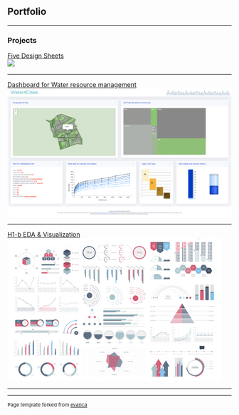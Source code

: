 ## Portfolio

---

### Projects

[Five Design Sheets](/sample_page)
<br>
<img src="images/IMG_0764.png" width="200"/>

---
[Dashboard for Water resource management](/pdf/sample_presentation.pdf)
<br>
<img src="images/dashboard_water.png?raw=true"/>

---
[H1-b EDA & Visualization](http://example.com/)
<img src="images/dummy_thumbnail.jpg?raw=true"/>

---





---
<p style="font-size:11px">Page template forked from <a href="https://github.com/evanca/quick-portfolio">evanca</a></p>
<!-- Remove above link if you don't want to attibute -->
